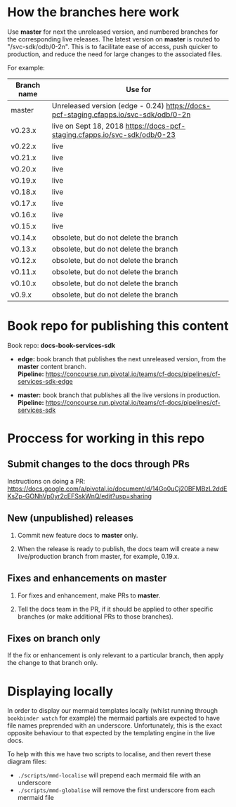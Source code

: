 
# How the branches here work

Use **master** for next the unreleased version, and numbered branches for the corresponding live releases.
The latest version on **master** is routed to "/svc-sdk/odb/0-2n". This is to facilitate ease of access, push quicker to production, and reduce the need for large changes to the associated files.

For example:

| Branch name     | Use for|
|-----------------| ------|
| master          | Unreleased version (edge - 0.24) https://docs-pcf-staging.cfapps.io/svc-sdk/odb/0-2n|
| v0.23.x         | live on Sept 18, 2018 https://docs-pcf-staging.cfapps.io/svc-sdk/odb/0-23|
| v0.22.x         | live |
| v0.21.x         | live |
| v0.20.x         | live |
| v0.19.x         | live | 
| v0.18.x         | live | 
| v0.17.x         | live | 
| v0.16.x         | live |
| v0.15.x         | live |
| v0.14.x         | obsolete, but do not delete the branch | 
| v0.13.x         | obsolete, but do not delete the branch | 
| v0.12.x         | obsolete, but do not delete the branch | 
| v0.11.x         | obsolete, but do not delete the branch | 
| v0.10.x         | obsolete, but do not delete the branch | 
| v0.9.x          | obsolete, but do not delete the branch | 


# Book repo for publishing this content

Book repo: **docs-book-services-sdk**

* **edge:** book branch that publishes the next unreleased version, from the **master** content branch. <br>**Pipeline:** https://concourse.run.pivotal.io/teams/cf-docs/pipelines/cf-services-sdk-edge

* **master:** book branch that publishes all the live versions in production. <br>**Pipeline:** https://concourse.run.pivotal.io/teams/cf-docs/pipelines/cf-services-sdk

# Proccess for working in this repo

## Submit changes to the docs through PRs

Instructions on doing a PR: https://docs.google.com/a/pivotal.io/document/d/14Go0uCj20BFMBzL2ddEKsZp-GONhVp0yr2cEFSskWnQ/edit?usp=sharing

## New (unpublished) releases

1. Commit new feature docs to **master** only.

2. When the release is ready to publish, the docs team will create a new live/production branch from master, for example, 0.19.x.

## Fixes and enhancements on master

1. For fixes and enhancement, make PRs to **master**.

2. Tell the docs team in the PR, if it should be applied to other specific branches (or make additional PRs to those branches).

## Fixes on branch only

If the fix or enhancement is only relevant to a particular branch, then apply the change to that branch only.

# Displaying locally

In order to display our mermaid templates locally (whilst running through `bookbinder watch` for example) the mermaid partials are expected to have file names preprended with an underscore. Unfortunately, this is the exact opposite behaviour to that expected by the templating engine in the live docs.

To help with this we have two scripts to localise, and then revert these diagram files:
* `./scripts/mmd-localise` will prepend each mermaid file with an underscore
* `./scripts/mmd-globalise` will remove the first underscore from each mermaid file

